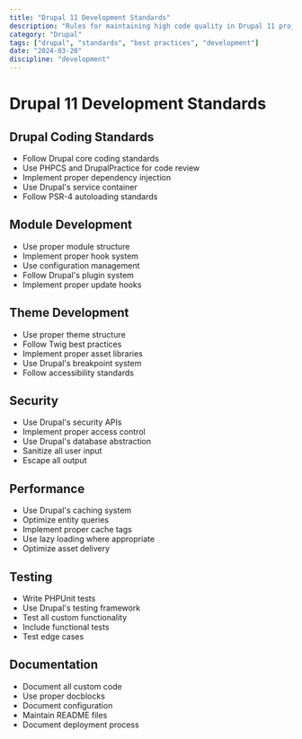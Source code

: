 ```yaml
---
title: "Drupal 11 Development Standards"
description: "Rules for maintaining high code quality in Drupal 11 projects."
category: "Drupal"
tags: ["drupal", "standards", "best practices", "development"]
date: "2024-03-20"
discipline: "development"
---
```


# Drupal 11 Development Standards

## Drupal Coding Standards
- Follow Drupal core coding standards
- Use PHPCS and DrupalPractice for code review
- Implement proper dependency injection
- Use Drupal's service container
- Follow PSR-4 autoloading standards

## Module Development
- Use proper module structure
- Implement proper hook system
- Use configuration management
- Follow Drupal's plugin system
- Implement proper update hooks

## Theme Development
- Use proper theme structure
- Follow Twig best practices
- Implement proper asset libraries
- Use Drupal's breakpoint system
- Follow accessibility standards

## Security
- Use Drupal's security APIs
- Implement proper access control
- Use Drupal's database abstraction
- Sanitize all user input
- Escape all output

## Performance
- Use Drupal's caching system
- Optimize entity queries
- Implement proper cache tags
- Use lazy loading where appropriate
- Optimize asset delivery

## Testing
- Write PHPUnit tests
- Use Drupal's testing framework
- Test all custom functionality
- Include functional tests
- Test edge cases

## Documentation
- Document all custom code
- Use proper docblocks
- Document configuration
- Maintain README files
- Document deployment process 